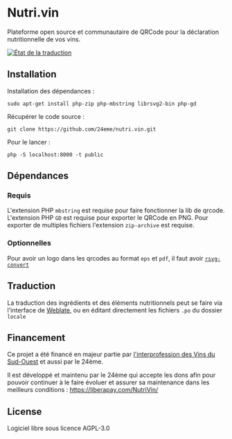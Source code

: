 # Nutri.vin

Plateforme open source et communautaire de QRCode pour la déclaration nutritionnelle de vos vins.

<a href="https://hosted.weblate.org/engage/nutrivin/">
<img src="https://hosted.weblate.org/widget/nutrivin/interface/svg-badge.svg" alt="État de la traduction" />
</a>

## Installation

Installation des dépendances :

```
sudo apt-get install php-zip php-mbstring librsvg2-bin php-gd
```

Récupérer le code source :

```
git clone https://github.com/24eme/nutri.vin.git
```

Pour le lancer :

```
php -S localhost:8000 -t public
```

## Dépendances


### Requis

L'extension PHP `mbstring` est requise pour faire fonctionner la lib de qrcode.
L'extension PHP `GD` est requise pour exporter le QRCode en PNG.
Pour exporter de multiples fichiers l'extension `zip-archive` est requise.

### Optionnelles

Pour avoir un logo dans les qrcodes au format `eps` et `pdf`, il faut avoir [`rsvg-convert`](https://gitlab.gnome.org/GNOME/librsvg)

## Traduction

La traduction des ingrédients et des éléments nutritionnels peut se faire via l'interface de [Weblate](https://hosted.weblate.org/engage/nutrivin/), ou en éditant directement les fichiers `.po` du dossier `locale`

## Financement

Ce projet a été financé en majeur partie par [l'interprofession des Vins du Sud-Ouest](https://www.vignobles-sudouest.fr/) et aussi par le 24ème.

Il est développé et maintenu par le 24ème qui accepte les dons afin pour pouvoir continuer à le faire évoluer et assurer sa maintenance dans les meilleurs conditions : https://liberapay.com/NutriVin/

## License

Logiciel libre sous licence AGPL-3.0
